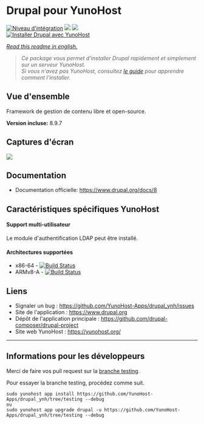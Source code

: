 # Drupal pour YunoHost

[![Niveau d'intégration](https://dash.yunohost.org/integration/drupal.svg)](https://dash.yunohost.org/appci/app/drupal) ![](https://ci-apps.yunohost.org/ci/badges/drupal.status.svg) ![](https://ci-apps.yunohost.org/ci/badges/drupal.maintain.svg)  
[![Installer Drupal avec YunoHost](https://install-app.yunohost.org/install-with-yunohost.svg)](https://install-app.yunohost.org/?app=drupal)

*[Read this readme in english.](./README.md)* 

> *Ce package vous permet d'installer Drupal rapidement et simplement sur un serveur YunoHost.  
Si vous n'avez pas YunoHost, consultez [le guide](https://yunohost.org/#/install) pour apprendre comment l'installer.*

## Vue d'ensemble
Framework de gestion de contenu libre et open-source.

**Version incluse:** 8.9.7

## Captures d'écran

![](https://upload.wikimedia.org/wikipedia/commons/5/53/Drupal_8_quickedit.png)

## Documentation

 * Documentation officielle: https://www.drupal.org/docs/8

## Caractéristiques spécifiques YunoHost

#### Support multi-utilisateur

Le module d'authentification LDAP peut être installé.

#### Architectures supportées

* x86-64 - [![Build Status](https://ci-apps.yunohost.org/ci/logs/drupal%20%28Apps%29.svg)](https://ci-apps.yunohost.org/ci/apps/drupal/)
* ARMv8-A - [![Build Status](https://ci-apps-arm.yunohost.org/ci/logs/drupal%20%28Apps%29.svg)](https://ci-apps-arm.yunohost.org/ci/apps/drupal/)

## Liens

 * Signaler un bug : https://github.com/YunoHost-Apps/drupal_ynh/issues
 * Site de l'application : https://www.drupal.org
 * Dépôt de l'application principale : https://github.com/drupal-composer/drupal-project
 * Site web YunoHost : https://yunohost.org/

---

## Informations pour les développeurs

Merci de faire vos pull request sur la [branche testing](https://github.com/YunoHost-Apps/drupal_ynh/tree/testing).

Pour essayer la branche testing, procédez comme suit.
```
sudo yunohost app install https://github.com/YunoHost-Apps/drupal_ynh/tree/testing --debug
ou
sudo yunohost app upgrade drupal -u https://github.com/YunoHost-Apps/drupal_ynh/tree/testing --debug
```
